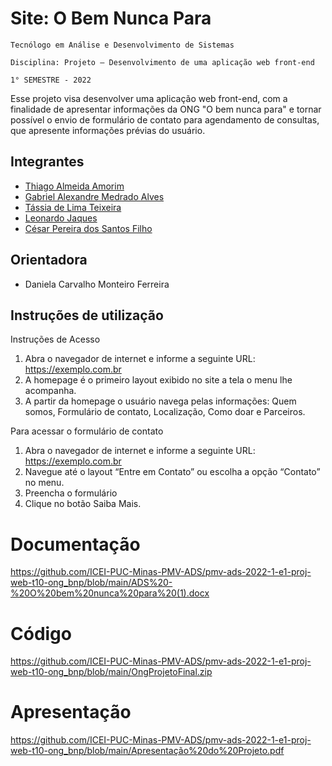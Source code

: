 # Site: O Bem Nunca Para

`Tecnólogo em Análise e Desenvolvimento de Sistemas`

`Disciplina: Projeto – Desenvolvimento de uma aplicação web front-end`

`1° SEMESTRE - 2022`

Esse projeto visa desenvolver uma aplicação web front-end, com a finalidade de apresentar informações da ONG "O bem nunca para" e tornar possível o envio de formulário de contato para agendamento de consultas, que apresente informações prévias do usuário.

## Integrantes

* <a href="https://github.com/Alameda-Indiano"> Thiago Almeida Amorim </a>
* <a href="https://github.com/Gabriel0xMedrado"> Gabriel Alexandre Medrado Alves </a> 
* <a href="https://github.com/TassiaLTeixeira"> Tássia de Lima Teixeira </a>
* <a href="https://github.com/leonardojaques51"> Leonardo Jaques </a>
* <a href="https://github.com/Ieeeza"> César Pereira dos Santos Filho </a>

## Orientadora

* Daniela Carvalho Monteiro Ferreira

## Instruções de utilização

Instruções de Acesso
1.	Abra o navegador de internet e informe a seguinte URL: https://exemplo.com.br
2.	A homepage é o primeiro layout exibido no site a tela o menu lhe acompanha.
3.  A partir da homepage o usuário navega pelas informações: Quem somos, Formulário de contato, Localização, Como doar e Parceiros.

Para acessar o formulário de contato
1.	Abra o navegador de internet e informe a seguinte URL: https://exemplo.com.br
2.	Navegue até o layout “Entre em Contato” ou escolha a opção “Contato” no menu.
3.	Preencha o formulário
4.	Clique no botão Saiba Mais.

# Documentação

https://github.com/ICEI-PUC-Minas-PMV-ADS/pmv-ads-2022-1-e1-proj-web-t10-ong_bnp/blob/main/ADS%20-%20O%20bem%20nunca%20para%20(1).docx


# Código

https://github.com/ICEI-PUC-Minas-PMV-ADS/pmv-ads-2022-1-e1-proj-web-t10-ong_bnp/blob/main/OngProjetoFinal.zip

# Apresentação

https://github.com/ICEI-PUC-Minas-PMV-ADS/pmv-ads-2022-1-e1-proj-web-t10-ong_bnp/blob/main/Apresentação%20do%20Projeto.pdf 
